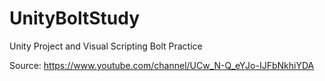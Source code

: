 # UnityBoltStudy
Unity Project and Visual Scripting Bolt Practice

Source: https://www.youtube.com/channel/UCw_N-Q_eYJo-IJFbNkhiYDA
